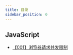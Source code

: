 ```yaml
---
title: 目录
sidebar_position: 0
---
```


## JavaScript

* [【001】浏览器请求并发限制](/docs/questions/javascript/01)
